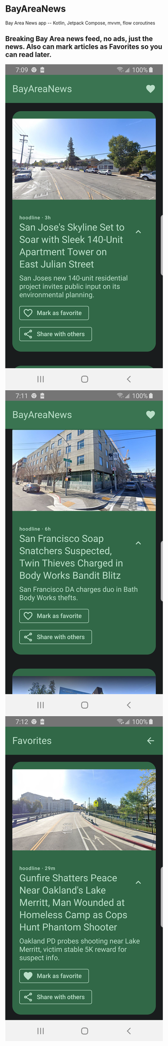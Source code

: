 # BayAreaNews
Bay Area News app -- Kotlin, Jetpack Compose, mvvm, flow coroutines

## Breaking Bay Area news feed, no ads, just the news.  Also can mark articles as Favorites so you can read later.

<img src="external/screenshot_rss_1.png"/>


<img src="external/screenshot_rss_2.png"/>


<img src="external/screenshot_faves_1.png"/>


